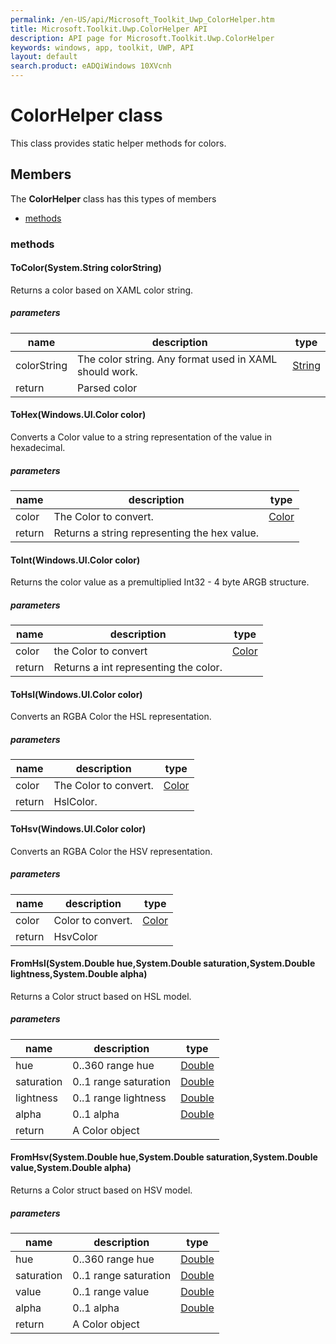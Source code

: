 ```yaml
---
permalink: /en-US/api/Microsoft_Toolkit_Uwp_ColorHelper.htm
title: Microsoft.Toolkit.Uwp.ColorHelper API 
description: API page for Microsoft.Toolkit.Uwp.ColorHelper
keywords: windows, app, toolkit, UWP, API
layout: default
search.product: eADQiWindows 10XVcnh
---
```



# ColorHelper class

This class provides static helper methods for colors.

## Members

The **ColorHelper** class has this types of members

* [methods](#methods)

### methods

#### ToColor(System.String colorString)

Returns a color based on XAML color string.

##### parameters



| name | description | type || --- | --- | --- || colorString | The color string. Any format used in XAML should work. | [String](https://msdn.microsoft.com/library/windows/apps/System.String) || return |Parsed color |


#### ToHex(Windows.UI.Color color)

Converts a Color value to a string representation of the value in hexadecimal.

##### parameters



| name | description | type || --- | --- | --- || color | The Color to convert. | [Color](https://msdn.microsoft.com/library/windows/apps/Windows.UI.Color) || return |Returns a string representing the hex value. |


#### ToInt(Windows.UI.Color color)

Returns the color value as a premultiplied Int32 - 4 byte ARGB structure.

##### parameters



| name | description | type || --- | --- | --- || color | the Color to convert | [Color](https://msdn.microsoft.com/library/windows/apps/Windows.UI.Color) || return |Returns a int representing the color. |


#### ToHsl(Windows.UI.Color color)

Converts an RGBA Color the HSL representation.

##### parameters



| name | description | type || --- | --- | --- || color | The Color to convert. | [Color](https://msdn.microsoft.com/library/windows/apps/Windows.UI.Color) || return |HslColor. |


#### ToHsv(Windows.UI.Color color)

Converts an RGBA Color the HSV representation.

##### parameters



| name | description | type || --- | --- | --- || color | Color to convert. | [Color](https://msdn.microsoft.com/library/windows/apps/Windows.UI.Color) || return |HsvColor |


#### FromHsl(System.Double hue,System.Double saturation,System.Double lightness,System.Double alpha)

Returns a Color struct based on HSL model.

##### parameters



| name | description | type || --- | --- | --- || hue | 0..360 range hue | [Double](https://msdn.microsoft.com/library/windows/apps/System.Double) || saturation | 0..1 range saturation | [Double](https://msdn.microsoft.com/library/windows/apps/System.Double) || lightness | 0..1 range lightness | [Double](https://msdn.microsoft.com/library/windows/apps/System.Double) || alpha | 0..1 alpha | [Double](https://msdn.microsoft.com/library/windows/apps/System.Double) || return |A Color object |


#### FromHsv(System.Double hue,System.Double saturation,System.Double value,System.Double alpha)

Returns a Color struct based on HSV model.

##### parameters



| name | description | type || --- | --- | --- || hue | 0..360 range hue | [Double](https://msdn.microsoft.com/library/windows/apps/System.Double) || saturation | 0..1 range saturation | [Double](https://msdn.microsoft.com/library/windows/apps/System.Double) || value | 0..1 range value | [Double](https://msdn.microsoft.com/library/windows/apps/System.Double) || alpha | 0..1 alpha | [Double](https://msdn.microsoft.com/library/windows/apps/System.Double) || return |A Color object |

